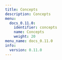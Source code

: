 ```yaml
---
title: Concepts
description: Concepts
menu:
  docs_0.11.0:
    identifier: concepts
    name: Concepts
    weight: 20
menu_name: docs_0.11.0
info:
  version: 0.11.0
---
```


